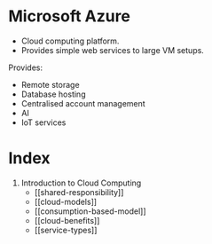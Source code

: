 # Microsoft Azure

- Cloud computing platform.
- Provides simple web services to large VM setups.

Provides:
- Remote storage
- Database hosting
- Centralised account management
- AI
- IoT services

# Index

1. Introduction to Cloud Computing
	- [[shared-responsibility]]
	- [[cloud-models]]
	- [[consumption-based-model]]
	- [[cloud-benefits]]
	- [[service-types]]


